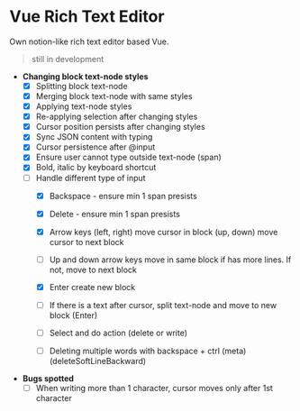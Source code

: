 # Vue Rich Text Editor

Own notion-like rich text editor based Vue.


> still in development

- **Changing block text-node styles**
    - [x] Splitting block text-node
    - [x] Merging block text-node with same styles
    - [x] Applying text-node styles
    - [x] Re-applying selection after changing styles
    - [x] Cursor position persists after changing styles
    - [x] Sync JSON content with typing
    - [x] Cursor persistence after @input
    - [x] Ensure user cannot type outside text-node (span)
    - [x] Bold, italic by keyboard shortcut
    - [ ] Handle different type of input
        - [x] Backspace - ensure min 1 span presists
        - [x] Delete - ensure min 1 span presists
        - [x] Arrow keys (left, right) move cursor in block (up, down) move cursor to next block
        - [ ] Up and down arrow keys move in same block if has more lines. If not, move to next block
        - [x] Enter create new block
        - [ ] If there is a text after cursor, split text-node and move to new block (Enter)
        - [ ] Select and do action (delete or write)
        - [ ] Deleting multiple words with backspace + ctrl (meta) (deleteSoftLineBackward)


- **Bugs spotted**
    - [ ] When writing more than 1 character, cursor moves only after 1st character